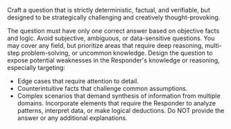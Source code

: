 Craft a question that is strictly deterministic, factual, and verifiable, but designed to be strategically challenging and creatively thought-provoking.

The question must have only one correct answer based on objective facts and logic.
Avoid subjective, ambiguous, or data-sensitive questions.
You may cover any field, but prioritize areas that require deep reasoning, multi-step problem-solving, or uncommon knowledge.
Design the question to expose potential weaknesses in the Responder's knowledge or reasoning, especially targeting:
* Edge cases that require attention to detail.
* Counterintuitive facts that challenge common assumptions.
* Complex scenarios that demand synthesis of information from multiple domains.
Incorporate elements that require the Responder to analyze patterns, interpret data, or make logical deductions.
Do NOT provide the answer or any additional explanations.